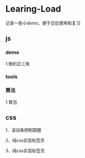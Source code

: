 # Learing-Load
记录一些小demo，便于日后使用和复习



## js

### demo

1.倒的正三角

### tools

### 算法

1.冒泡



## css

1、滚动条控制圆圈

2、纯css实现标签页

3、纯css实现标签页

